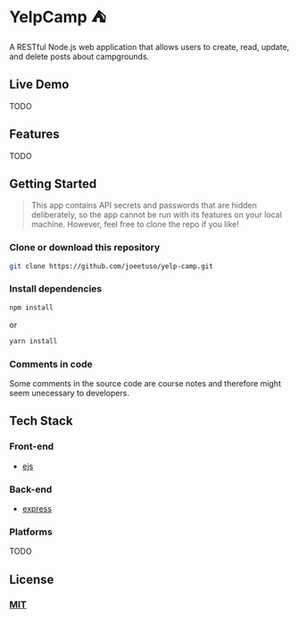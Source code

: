 # YelpCamp :tent:

A RESTful Node.js web application that allows users to create, read, update, and delete posts about campgrounds.

## Live Demo

TODO

## Features

TODO

## Getting Started

> This app contains API secrets and passwords that are hidden deliberately, so the app cannot be run with its features on your local machine. However, feel free to clone the repo if you like!

### Clone or download this repository

```sh
git clone https://github.com/joeetuso/yelp-camp.git
```

### Install dependencies

```sh
npm install
```

or

```sh
yarn install
```

### Comments in code

Some comments in the source code are course notes and therefore might seem unecessary to developers.

## Tech Stack

### Front-end

- [ejs](http://ejs.co/)

<!-- - [Google Maps APIs](https://developers.google.com/maps/)
- [Bootstrap](https://getbootstrap.com/docs/3.3/) -->

### Back-end

- [express](https://expressjs.com/)

<!-- - [mongoDB](https://www.mongodb.com/)
- [mongoose](http://mongoosejs.com/)
- [async](http://caolan.github.io/async/)
- [crypto](https://nodejs.org/api/crypto.html#crypto_crypto)
- [helmet](https://helmetjs.github.io/)
- [passport](http://www.passportjs.org/)
- [passport-local](https://github.com/jaredhanson/passport-local#passport-local)
- [express-session](https://github.com/expressjs/session#express-session)
- [method-override](https://github.com/expressjs/method-override#method-override)
- [nodemailer](https://nodemailer.com/about/)
- [moment](https://momentjs.com/)
- [cloudinary](https://cloudinary.com/)
- [geocoder](https://github.com/wyattdanger/geocoder#geocoder)
- [connect-flash](https://github.com/jaredhanson/connect-flash#connect-flash) -->

### Platforms

TODO

<!-- - [Cloudinary](https://cloudinary.com/)
- [Heroku](https://www.heroku.com/)
- [Cloud9](https://aws.amazon.com/cloud9/?origin=c9io) -->

## License

### [MIT](./LICENSE)
